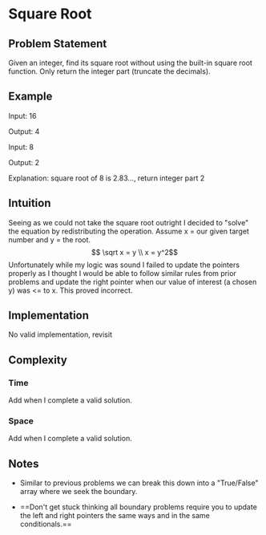 # Square Root

## Problem Statement

Given an integer, find its square root without using the built-in square root function. Only return the integer part (truncate the decimals).

## Example

Input: 16

Output: 4

Input: 8

Output: 2

Explanation: square root of 8 is 2.83..., return integer part 2

## Intuition

Seeing as we could not take the square root outright I decided to "solve" the equation by redistributing the operation. Assume x = our given target number and y = the root. $$ \sqrt x = y \\ x = y^2$$ Unfortunately while my logic was sound I failed to update the pointers properly as I thought I would be able to follow similar rules from prior problems and update  the right pointer when our value of interest (a chosen y) was <= to x. This proved incorrect.

## Implementation

No valid implementation, revisit

## Complexity

### Time

Add when I complete a valid solution.

### Space

Add when I complete a valid solution.

## Notes

- Similar to previous problems we can break this down into a "True/False" array where we seek the boundary.

- ==Don't get stuck thinking all boundary problems require you to update the left and right pointers the same ways and in the same conditionals.==
